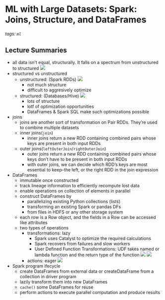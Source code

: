 # ML with Large Datasets: Spark: Joins, Structure, and DataFrames

###### tags: `ml`

## Lecture Summaries

- all data isn't equal, structurally. It falls on a spectrum from unstructured to structured
    ![](https://i.imgur.com/ha9cGcC.png)
- structured vs unstructured
    - unstructured: (Spark RDDs)
        ![](https://i.imgur.com/hKbUK91.png)
        - not much structure
        - difficult to aggresively optimize
    - structured: (Databases/Hive)
        ![](https://i.imgur.com/7Ls59FY.png)
        - lots of structure
        - lotf of optimization opportunities
        - DataFrames & Spark SQL make such optimizations possible
- joins
    - joins are another sort of transformation on Pair RDDs. They’re used to combine multiple datasets 
    - inner joins(`join`)
        - inner joins return a new RDD containing combined pairs whose keys are present in both input RDDs
    - outer joins(`leftOuterJoin`/`rightOuterJoin`)
        - outer joins return a new RDD containing combined pairs whose keys don’t have to be present in both input RDDs
        - with outer joins, we can decide which RDD’s keys are most essential to keep–the left, or the right RDD in the join expression
- DataFrames
    - immutable once constructed
    - track lineage information to efficiently recompute lost data
    - enable operations on collection of elements in parallel
    - construct DataFrames by
        - parallelizing existing Python collections (lists)
        - transforming an existing Spark or pandas DFs
        - from files in HDFS or any other storage system
    - each row is a Row object, and the fields in a Row can be accessed like attributes
    - two types of operations
        - transformations: lazy
            - Spark uses Catalyst to optimize the required calculations
            - Spark recovers from failures and slow workers
            - User Defined Function Transformations: UDF takes named or lambda function and the return type of the function
        ![](https://i.imgur.com/jNGcNJc.png)
        ![](https://i.imgur.com/RStUlkX.png)
        - actions: eager
        ![](https://i.imgur.com/alebsQM.png)
- Spark program ifecycle
    - create DataFrames from external data or createDataFrame from a collection in driver program
    - lazily transform them into new DataFrames
    - `cache()` some DataFrames for reuse
    - perform actions to execute parallel computation and produce results